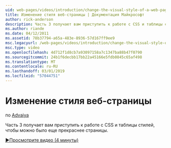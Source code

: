 ```yaml
---
uid: web-pages/videos/introduction/change-the-visual-style-of-a-web-page
title: Изменение стиля веб-страницы | Документация Майкрософт
author: rick-anderson
description: Часть 3 получает вам приступить к работе с CSS и таблицы стилей, чтобы можно было еще прекраснее страницы.
ms.author: riande
ms.date: 04/12/2011
ms.assetid: 78b37794-a65a-483e-8936-57d167ff9ee9
msc.legacyurl: /web-pages/videos/introduction/change-the-visual-style-of-a-web-page
msc.type: video
ms.openlocfilehash: 4d712f1d8cb7a93097158a7c1347ba88b47f0790
ms.sourcegitcommit: 24b1f6decbb17bb22a45166e5fdb0845c65af498
ms.translationtype: MT
ms.contentlocale: ru-RU
ms.lasthandoff: 03/01/2019
ms.locfileid: "57044751"
---
```

<a name="change-the-visual-style-of-a-web-page"></a>Изменение стиля веб-страницы
====================
по [Advaiya](https://twitter.com/Advaiyasolns)

Часть 3 получает вам приступить к работе с CSS и таблицы стилей, чтобы можно было еще прекраснее страницы.

[&#9654;Просмотрите видео (4 минуты)](https://channel9.msdn.com/Blogs/ASP-NET-Site-Videos/change-the-visual-style-of-a-web-page)
